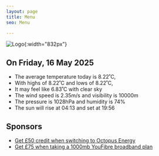 ```yaml
---
layout: page
title: Menu
seo: Menu

---
```


![Logo](/images/logo.jpg){:width="832px"}

<!-- weather_marker starts -->
## On Friday, 16 May 2025

- The average temperature today is 8.22˚C,
- With highs of 8.22˚C and lows of 8.22˚C,
- It may feel like 6.83˚C with clear sky
- The wind speed is 2.35m/s and visibility is 10000m
- The pressure is 1028hPa and humidity is 74%
- The sun will rise at 04:13 and set at 19:56

<!-- weather_marker ends -->

## Sponsors

- [Get £50 credit when switching to Octopus Energy](https://bit.ly/3oD1nnS)
- [Get £75 when taking a 1000mb YouFibre broadband plan](https://aklam.io/91zWhU?)
